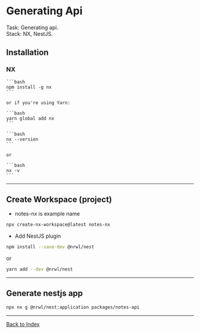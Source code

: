 # Generating Api

Task: Generating api.  
Stack: NX, NestJS.

## Installation

### NX

    ```bash
    npm install -g nx
    ```

    or if you're using Yarn:

    ```bash
    yarn global add nx
    ```

    ```bash
    nx --version
    ```

    or

    ```bash
    nx -v
    ```

---

## Create Workspace (project)

-   notes-nx is example name

```bash
npx create-nx-workspace@latest notes-nx
```

-   Add NestJS plugin

```bash
npm install --save-dev @nrwl/nest
```

or

```bash
yarn add --dev @nrwl/nest
```

---

## Generate nestjs app

```bash
npx nx g @nrwl/nest:application packages/notes-api
```

---

[Back to Index](../index.md)
